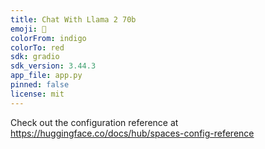 ```yaml
---
title: Chat With Llama 2 70b
emoji: 🦙
colorFrom: indigo
colorTo: red
sdk: gradio
sdk_version: 3.44.3
app_file: app.py
pinned: false
license: mit
---
```


Check out the configuration reference at https://huggingface.co/docs/hub/spaces-config-reference